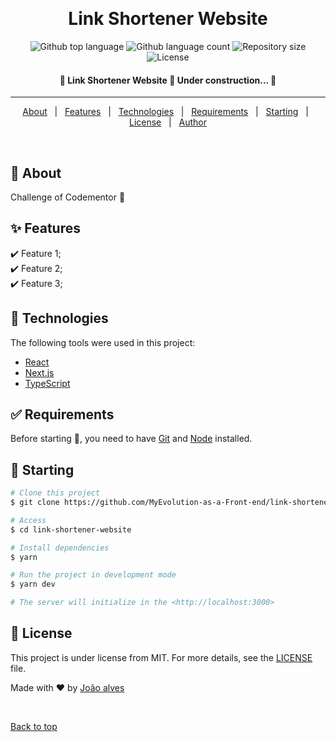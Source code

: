 <div align="center" id="top">

&#xa0;

  <!-- <a href="https://linkshortenerwebsite.netlify.app">Demo</a> -->
</div>

<h1 align="center">Link Shortener Website</h1>

<p align="center">
  <img alt="Github top language" src="https://img.shields.io/github/languages/top/MyEvolution-as-a-Front-end/link-shortener-website?color=56BEB8">

  <img alt="Github language count" src="https://img.shields.io/github/languages/count/MyEvolution-as-a-Front-end/link-shortener-website?color=56BEB8">

  <img alt="Repository size" src="https://img.shields.io/github/repo-size/MyEvolution-as-a-Front-end/link-shortener-website?color=56BEB8">

  <img alt="License" src="https://img.shields.io/github/license/MyEvolution-as-a-Front-end/link-shortener-website?color=56BEB8">

</p>

<!-- Status -->

<h4 align="center">
	🚧  Link Shortener Website 🚀 Under construction...  🚧
</h4>

<hr>

<p align="center">
  <a href="#dart-about">About</a> &#xa0; | &#xa0; 
  <a href="#sparkles-features">Features</a> &#xa0; | &#xa0;
  <a href="#rocket-technologies">Technologies</a> &#xa0; | &#xa0;
  <a href="#white_check_mark-requirements">Requirements</a> &#xa0; | &#xa0;
  <a href="#checkered_flag-starting">Starting</a> &#xa0; | &#xa0;
  <a href="#memo-license">License</a> &#xa0; | &#xa0;
  <a href="https://github.com/{{YOUR_GITHUB_USERNAME}}" target="_blank">Author</a>
</p>

<br>

## :dart: About

Challenge of Codementor :rocket:

## :sparkles: Features

:heavy_check_mark: Feature 1;\
:heavy_check_mark: Feature 2;\
:heavy_check_mark: Feature 3;

## :rocket: Technologies

The following tools were used in this project:

- [React](https://pt-br.reactjs.org/)
- [Next.js](https://nextjs.org/)
- [TypeScript](https://www.typescriptlang.org/)

## :white_check_mark: Requirements

Before starting :checkered_flag:, you need to have [Git](https://git-scm.com) and [Node](https://nodejs.org/en/) installed.

## :checkered_flag: Starting

```bash
# Clone this project
$ git clone https://github.com/MyEvolution-as-a-Front-end/link-shortener-website

# Access
$ cd link-shortener-website

# Install dependencies
$ yarn

# Run the project in development mode
$ yarn dev

# The server will initialize in the <http://localhost:3000>
```

## :memo: License

This project is under license from MIT. For more details, see the [LICENSE](LICENSE.md) file.

Made with :heart: by <a href="https://github.com/MyEvolution-as-a-Front-end" target="_blank">João alves</a>

&#xa0;

<a href="#top">Back to top</a>
